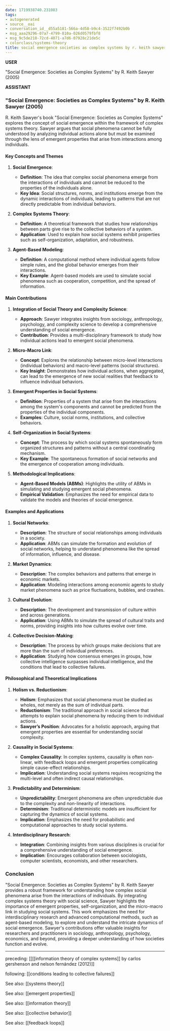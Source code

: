 ```yaml
---
date: 1719938740.231083
tags:
- autogenerated
- source__oai
- conversation_id__d55a5181-566a-4d58-b9c4-3522f7492b0b
- msg_aaa29296-07a7-4799-810a-026d0579fbf8
- msg_9c5de218-72cd-4071-a7d6-07928c21de5c
- colorclass/systems-theory
title: social emergence societies as complex systems by r. keith sawyer (2005)
---
```


**USER**

"Social Emergence: Societies as Complex Systems" by R. Keith Sawyer (2005)


**ASSISTANT**

### "Social Emergence: Societies as Complex Systems" by R. Keith Sawyer (2005)

R. Keith Sawyer's book "Social Emergence: Societies as Complex Systems" explores the concept of social emergence within the framework of complex systems theory. Sawyer argues that social phenomena cannot be fully understood by analyzing individual actions alone but must be examined through the lens of emergent properties that arise from interactions among individuals.

#### Key Concepts and Themes

1. **Social Emergence**:
   - **Definition**: The idea that complex social phenomena emerge from the interactions of individuals and cannot be reduced to the properties of the individuals alone.
   - **Key Idea**: Social structures, norms, and institutions emerge from the dynamic interactions of individuals, leading to patterns that are not directly predictable from individual behaviors.

2. **Complex Systems Theory**:
   - **Definition**: A theoretical framework that studies how relationships between parts give rise to the collective behaviors of a system.
   - **Application**: Used to explain how social systems exhibit properties such as self-organization, adaptation, and robustness.

3. **Agent-Based Modeling**:
   - **Definition**: A computational method where individual agents follow simple rules, and the global behavior emerges from their interactions.
   - **Key Example**: Agent-based models are used to simulate social phenomena such as cooperation, competition, and the spread of information.

#### Main Contributions

1. **Integration of Social Theory and Complexity Science**:
   - **Approach**: Sawyer integrates insights from sociology, anthropology, psychology, and complexity science to develop a comprehensive understanding of social emergence.
   - **Contribution**: Provides a multi-disciplinary framework to study how individual actions lead to emergent social phenomena.

2. **Micro-Macro Link**:
   - **Concept**: Explores the relationship between micro-level interactions (individual behaviors) and macro-level patterns (social structures).
   - **Key Insight**: Demonstrates how individual actions, when aggregated, can lead to the emergence of new social realities that feedback to influence individual behaviors.

3. **Emergent Properties in Social Systems**:
   - **Definition**: Properties of a system that arise from the interactions among the system's components and cannot be predicted from the properties of the individual components.
   - **Examples**: Culture, social norms, institutions, and collective behaviors.

4. **Self-Organization in Social Systems**:
   - **Concept**: The process by which social systems spontaneously form organized structures and patterns without a central coordinating mechanism.
   - **Key Example**: The spontaneous formation of social networks and the emergence of cooperation among individuals.

5. **Methodological Implications**:
   - **Agent-Based Models (ABMs)**: Highlights the utility of ABMs in simulating and studying emergent social phenomena.
   - **Empirical Validation**: Emphasizes the need for empirical data to validate the models and theories of social emergence.

#### Examples and Applications

1. **Social Networks**:
   - **Description**: The structure of social relationships among individuals in a society.
   - **Application**: ABMs can simulate the formation and evolution of social networks, helping to understand phenomena like the spread of information, influence, and disease.

2. **Market Dynamics**:
   - **Description**: The complex behaviors and patterns that emerge in economic markets.
   - **Application**: Modeling interactions among economic agents to study market phenomena such as price fluctuations, bubbles, and crashes.

3. **Cultural Evolution**:
   - **Description**: The development and transmission of culture within and across generations.
   - **Application**: Using ABMs to simulate the spread of cultural traits and norms, providing insights into how cultures evolve over time.

4. **Collective Decision-Making**:
   - **Description**: The process by which groups make decisions that are more than the sum of individual preferences.
   - **Application**: Studying how consensus emerges in groups, how collective intelligence surpasses individual intelligence, and the conditions that lead to collective failures.

#### Philosophical and Theoretical Implications

1. **Holism vs. Reductionism**:
   - **Holism**: Emphasizes that social phenomena must be studied as wholes, not merely as the sum of individual parts.
   - **Reductionism**: The traditional approach in social science that attempts to explain social phenomena by reducing them to individual actions.
   - **Sawyer’s Position**: Advocates for a holistic approach, arguing that emergent properties are essential for understanding social complexity.

2. **Causality in Social Systems**:
   - **Complex Causality**: In complex systems, causality is often non-linear, with feedback loops and emergent properties complicating simple cause-effect relationships.
   - **Implication**: Understanding social systems requires recognizing the multi-level and often indirect causal relationships.

3. **Predictability and Determinism**:
   - **Unpredictability**: Emergent phenomena are often unpredictable due to the complexity and non-linearity of interactions.
   - **Determinism**: Traditional deterministic models are insufficient for capturing the dynamics of social systems.
   - **Implication**: Emphasizes the need for probabilistic and computational approaches to study social systems.

4. **Interdisciplinary Research**:
   - **Integration**: Combining insights from various disciplines is crucial for a comprehensive understanding of social emergence.
   - **Implication**: Encourages collaboration between sociologists, computer scientists, economists, and other researchers.

### Conclusion

"Social Emergence: Societies as Complex Systems" by R. Keith Sawyer provides a robust framework for understanding how complex social phenomena arise from the interactions of individuals. By integrating complex systems theory with social science, Sawyer highlights the importance of emergent properties, self-organization, and the micro-macro link in studying social systems. This work emphasizes the need for interdisciplinary research and advanced computational methods, such as agent-based modeling, to explore and understand the intricate dynamics of social emergence. Sawyer's contributions offer valuable insights for researchers and practitioners in sociology, anthropology, psychology, economics, and beyond, providing a deeper understanding of how societies function and evolve.


---

preceding: [[[[information theory of complex systems]] by carlos gershenson and nelson fernández (2012)]]  


following: [[conditions leading to collective failures]]

See also: [[systems theory]]


See also: [[emergent properties]]


See also: [[information theory]]


See also: [[collective behavior]]


See also: [[feedback loops]]
